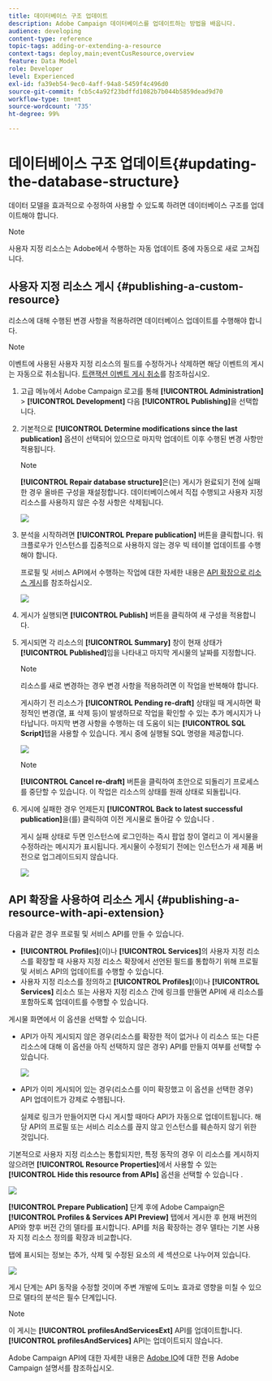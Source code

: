 ```yaml
---
title: 데이터베이스 구조 업데이트
description: Adobe Campaign 데이터베이스를 업데이트하는 방법을 배웁니다.
audience: developing
content-type: reference
topic-tags: adding-or-extending-a-resource
context-tags: deploy,main;eventCusResource,overview
feature: Data Model
role: Developer
level: Experienced
exl-id: fa39eb54-9ec0-4aff-94a8-5459f4c496d0
source-git-commit: fcb5c4a92f23bdffd1082b7b044b5859dead9d70
workflow-type: tm+mt
source-wordcount: '735'
ht-degree: 99%

---
```


# 데이터베이스 구조 업데이트{#updating-the-database-structure}

데이터 모델을 효과적으로 수정하여 사용할 수 있도록 하려면 데이터베이스 구조를 업데이트해야 합니다.

>[!NOTE]
>
>사용자 지정 리소스는 Adobe에서 수행하는 자동 업데이트 중에 자동으로 새로 고쳐집니다.

## 사용자 지정 리소스 게시 {#publishing-a-custom-resource}

리소스에 대해 수행된 변경 사항을 적용하려면 데이터베이스 업데이트를 수행해야 합니다.

>[!NOTE]
>
>이벤트에 사용된 사용자 지정 리소스의 필드를 수정하거나 삭제하면 해당 이벤트의 게시는 자동으로 취소됩니다. [트랜잭션 이벤트 게시 취소](../../channels/using/publishing-transactional-event.md#unpublishing-an-event)를 참조하십시오.

1. 고급 메뉴에서 Adobe Campaign 로고를 통해 **[!UICONTROL Administration]** > **[!UICONTROL Development]** 다음 **[!UICONTROL Publishing]**&#x200B;을 선택합니다.
1. 기본적으로 **[!UICONTROL Determine modifications since the last publication]** 옵션이 선택되어 있으므로 마지막 업데이트 이후 수행된 변경 사항만 적용됩니다.

   >[!NOTE]
   >
   >**[!UICONTROL Repair database structure]**&#x200B;은(는) 게시가 완료되기 전에 실패한 경우 올바른 구성을 재설정합니다. 데이터베이스에서 직접 수행되고 사용자 지정 리소스를 사용하지 않은 수정 사항은 삭제됩니다.

   ![](assets/schema_extension_12.png)

1. 분석을 시작하려면 **[!UICONTROL Prepare publication]** 버튼을 클릭합니다. 워크플로우가 인스턴스를 집중적으로 사용하지 않는 경우 빅 테이블 업데이트를 수행해야 합니다.

   프로필 및 서비스 API에서 수행하는 작업에 대한 자세한 내용은 [API 확장으로 리소스 게시](#publishing-a-resource-with-api-extension)를 참조하십시오.

   ![](assets/schema_extension_13.png)

1. 게시가 실행되면 **[!UICONTROL Publish]** 버튼을 클릭하여 새 구성을 적용합니다.
1. 게시되면 각 리소스의 **[!UICONTROL Summary]** 창이 현재 상태가 **[!UICONTROL Published]**&#x200B;임을 나타내고 마지막 게시물의 날짜를 지정합니다.

   >[!NOTE]
   >
   >리소스를 새로 변경하는 경우 변경 사항을 적용하려면 이 작업을 반복해야 합니다.

   게시하기 전 리소스가 **[!UICONTROL Pending re-draft]** 상태일 때 게시하면 확정적인 변경(열, 표 삭제 등)이 발생하므로 작업을 확인할 수 있는 추가 메시지가 나타납니다. 마지막 변경 사항을 수행하는 데 도움이 되는 **[!UICONTROL SQL Script]**&#x200B;탭을 사용할 수 있습니다. 게시 중에 실행될 SQL 명령을 제공합니다.

   ![](assets/schema_extension_scriptsql.png)

   >[!NOTE]
   >
   >**[!UICONTROL Cancel re-draft]** 버튼을 클릭하여 초안으로 되돌리기 프로세스를 중단할 수 있습니다. 이 작업은 리소스의 상태를 원래 상태로 되돌립니다.

1. 게시에 실패한 경우 언제든지 **[!UICONTROL Back to latest successful publication]**&#x200B;을(를) 클릭하여 이전 게시물로 돌아갈 수 있습니다 .

   게시 실패 상태로 두면 인스턴스에 로그인하는 즉시 팝업 창이 열리고 이 게시물을 수정하라는 메시지가 표시됩니다. 게시물이 수정되기 전에는 인스턴스가 새 제품 버전으로 업그레이드되지 않습니다.

   ![](assets/schema_extension_31.png)

## API 확장을 사용하여 리소스 게시 {#publishing-a-resource-with-api-extension}

다음과 같은 경우 프로필 및 서비스 API를 만들 수 있습니다.

* **[!UICONTROL Profiles]**(이)나 **[!UICONTROL Services]**&#x200B;의 사용자 지정 리소스를 확장할 때 사용자 지정 리소스 확장에서 선언된 필드를 통합하기 위해 프로필 및 서비스 API의 업데이트를 수행할 수 있습니다.
* 사용자 지정 리소스를 정의하고 **[!UICONTROL Profiles]**(이)나 **[!UICONTROL Services]** 리소스 또는 사용자 지정 리소스 간에 링크를 만들면 API에 새 리소스를 포함하도록 업데이트를 수행할 수 있습니다.

게시물 화면에서 이 옵션을 선택할 수 있습니다.

* API가 아직 게시되지 않은 경우(리소스를 확장한 적이 없거나 이 리소스 또는 다른 리소스에 대해 이 옵션을 아직 선택하지 않은 경우) API를 만들지 여부를 선택할 수 있습니다.

   ![](assets/create-profile-and-services-api.png)

* API가 이미 게시되어 있는 경우(리소스를 이미 확장했고 이 옵션을 선택한 경우) API 업데이트가 강제로 수행됩니다.

   실제로 링크가 만들어지면 다시 게시할 때마다 API가 자동으로 업데이트됩니다. 해당 API의 프로필 또는 서비스 리소스를 끊지 않고 인스턴스를 훼손하지 않기 위한 것입니다.

기본적으로 사용자 지정 리소스는 통합되지만, 특정 동작의 경우 이 리소스를 게시하지 않으려면 **[!UICONTROL Resource Properties]**&#x200B;에서 사용할 수 있는 **[!UICONTROL Hide this resource from APIs]** 옵션을 선택할 수 있습니다 .

![](assets/removefromextoption.png)

**[!UICONTROL Prepare Publication]** 단계 후에 Adobe Campaign은 **[!UICONTROL Profiles & Services API Preview]** 탭에서 게시한 후 현재 버전의 API와 향후 버전 간의 델타를 표시합니다. API를 처음 확장하는 경우 델타는 기본 사용자 지정 리소스 정의를 확장과 비교합니다.

탭에 표시되는 정보는 추가, 삭제 및 수정된 요소의 세 섹션으로 나누어져 있습니다.

![](assets/extendpandsapi_diff.png)

게시 단계는 API 동작을 수정할 것이며 주변 개발에 도미노 효과로 영향을 미칠 수 있으므로 델타의 분석은 필수 단계입니다.

>[!NOTE]
>
>이 게시는 **[!UICONTROL profilesAndServicesExt]** API를 업데이트합니다. **[!UICONTROL profilesAndServices]** API는 업데이트되지 않습니다.

Adobe Campaign API에 대한 자세한 내용은 [Adobe IO](https://docs.campaign.adobe.com/doc/standard/en/adobeio.html)에 대한 전용 Adobe Campaign 설명서를 참조하십시오.
